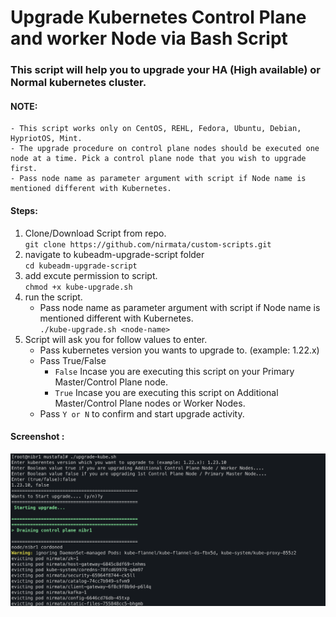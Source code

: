 # Upgrade Kubernetes Control Plane and worker Node via Bash Script

### This script will help you to upgrade your HA (High available) or Normal kubernetes cluster.

#### NOTE: 
    - This script works only on CentOS, REHL, Fedora, Ubuntu, Debian, HypriotOS, Mint.
    - The upgrade procedure on control plane nodes should be executed one node at a time. Pick a control plane node that you wish to upgrade first.
    - Pass node name as parameter argument with script if Node name is mentioned different with Kubernetes. 

#### Steps:
1. Clone/Download Script from repo.\
    `git clone https://github.com/nirmata/custom-scripts.git `
2.  navigate to kubeadm-upgrade-script folder\
    `cd kubeadm-upgrade-script`
3.  add excute permission to script.\
    `chmod +x kube-upgrade.sh`
4.  run the script.
    - Pass node name as parameter argument with script if Node name is mentioned different with Kubernetes.\
        `./kube-upgrade.sh <node-name> `
5.  Script will ask you for follow values to enter.
    - Pass kubernetes version you wants to upgrade to. (example: 1.22.x)
    - Pass True/False
      - `False` Incase you are executing this script on your Primary Master/Control Plane node.
      - `True` Incase you are executing this script on Additional Master/Control Plane nodes or Worker Nodes.
    - Pass `Y or N` to confirm and start upgrade activity.
  
#### Screenshot :
![Screenshot](./upgrade-kube-input-screenshot.png)
